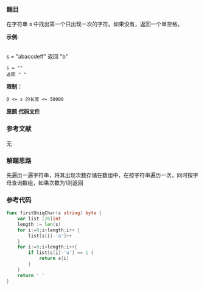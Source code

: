 ### 题目
在字符串 s 中找出第一个只出现一次的字符。如果没有，返回一个单空格。

**示例:**


​    
    s = "abaccdeff"
    返回 "b"
    
    s = "" 
    返回 " "




**限制：**

`0 <= s 的长度 <= 50000`

 **[原题](https://leetcode-cn.com/problems/di-yi-ge-zhi-chu-xian-yi-ci-de-zi-fu-lcof/)**    **[代码文件](https://github.com/LZH139/leetcode_Go/blob/master/note/HashTable/simple/面试题50%2E%20第一个只出现一次的字符%20%20LCOF%2Emd)**


### 参考文献
无

### 解题思路

先遍历一遍字符串，将其出现次数存储在数组中，在按字符串遍历一次，同时按字母查询数组，如果次数为1则返回


### 参考代码

```go
func firstUniqChar(s string) byte {
    var list [26]int
    length := len(s)
    for i:=0;i<length;i++ {
        list[s[i]-'a']++
    }
    for i:=0;i<length;i++{
        if list[s[i]-'a'] == 1 {
            return s[i]
        }
    }
    return ' '
}
```




